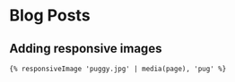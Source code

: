 # Blog Posts
## Adding responsive images
```
{% responsiveImage 'puggy.jpg' | media(page), 'pug' %}
```